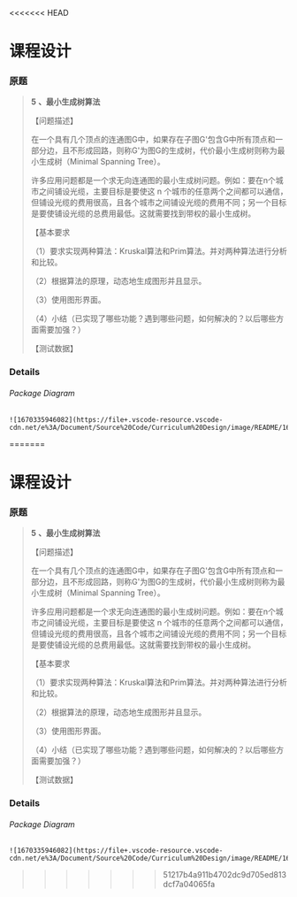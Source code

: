 <<<<<<< HEAD
# 课程设计

### 原题

>
>  **5** **、最小生成树算法**
>
> 【问题描述】
>
> 在一个具有几个顶点的连通图G中，如果存在子图G'包含G中所有顶点和一部分边，且不形成回路，则称G'为图G的生成树，代价最小生成树则称为最小生成树（Minimal Spanning Tree）。
>
> 许多应用问题都是一个求无向连通图的最小生成树问题。例如：要在n个城市之间铺设光缆，主要目标是要使这 n 个城市的任意两个之间都可以通信，但铺设光缆的费用很高，且各个城市之间铺设光缆的费用不同；另一个目标是要使铺设光缆的总费用最低。这就需要找到带权的最小生成树。
>
> 【基本要求
>
> （1）要求实现两种算法：Kruskal算法和Prim算法。并对两种算法进行分析和比较。
>
> （2）根据算法的原理，动态地生成图形并且显示。
>
> （3）使用图形界面。
>
> （4）小结（已实现了哪些功能？遇到哪些问题，如何解决的？以后哪些方面需要加强？）
>
> 【测试数据】
>

### Details

###### Package Diagram

    ![1670335946082](https://file+.vscode-resource.vscode-cdn.net/e%3A/Document/Source%20Code/Curriculum%20Design/image/README/1670335946082.png)
=======
# 课程设计

### 原题

>
>  **5** **、最小生成树算法**
>
> 【问题描述】
>
> 在一个具有几个顶点的连通图G中，如果存在子图G'包含G中所有顶点和一部分边，且不形成回路，则称G'为图G的生成树，代价最小生成树则称为最小生成树（Minimal Spanning Tree）。
>
> 许多应用问题都是一个求无向连通图的最小生成树问题。例如：要在n个城市之间铺设光缆，主要目标是要使这 n 个城市的任意两个之间都可以通信，但铺设光缆的费用很高，且各个城市之间铺设光缆的费用不同；另一个目标是要使铺设光缆的总费用最低。这就需要找到带权的最小生成树。
>
> 【基本要求
>
> （1）要求实现两种算法：Kruskal算法和Prim算法。并对两种算法进行分析和比较。
>
> （2）根据算法的原理，动态地生成图形并且显示。
>
> （3）使用图形界面。
>
> （4）小结（已实现了哪些功能？遇到哪些问题，如何解决的？以后哪些方面需要加强？）
>
> 【测试数据】
>

### Details

###### Package Diagram

    ![1670335946082](https://file+.vscode-resource.vscode-cdn.net/e%3A/Document/Source%20Code/Curriculum%20Design/image/README/1670335946082.png)
>>>>>>> 51217b4a911b4702dc9d705ed813dcf7a04065fa
